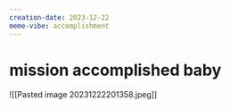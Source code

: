 ```yaml
---
creation-date: 2023-12-22
meme-vibe: accomplishment
---
```

# mission accomplished baby
![[Pasted image 20231222201358.jpeg]]